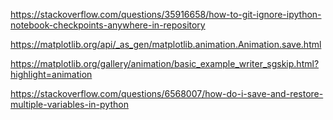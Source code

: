 https://stackoverflow.com/questions/35916658/how-to-git-ignore-ipython-notebook-checkpoints-anywhere-in-repository


https://matplotlib.org/api/_as_gen/matplotlib.animation.Animation.save.html


https://matplotlib.org/gallery/animation/basic_example_writer_sgskip.html?highlight=animation


https://stackoverflow.com/questions/6568007/how-do-i-save-and-restore-multiple-variables-in-python